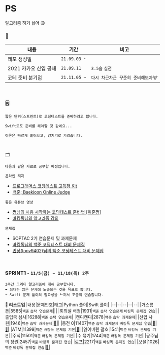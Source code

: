 # PS
알고리즘 하기 싫어 😩

### 📆
|내용|기간|비고|
|--|--|--|
|레포 생성일|`21.09.03 ~`||
|2021 카카오 신입 공채|`21.09.11`|`3.5솔` `실전`|
|코테 준비 분기점|`21.11.05 ~`|`다시 차근차근 꾸준히 준비해보자🐮`|

<br />

### 🗒
```
짧은 단위(스프린트)로 코딩테스트를 준비하려고 합니다.
```
```
Swift로도 준비를 해야할 것 같네요...
```
```
이론은 빠르게 훑어보고, 양치기로 가겠습니다.
```

<br />

🗂
```
다음과 같은 자료로 공부할 예정입니다.
```
`온라인 저지`
- [프로그래머스 코딩테스트 고득점 Kit](https://programmers.co.kr/learn/challenges)
- [백준; Baekjoon Online Judge](https://www.acmicpc.net/)

`좋은 유튜브 영상`
- [쩜님의 처음 시작하는 코딩테스트 준비법 [취준쩜]](https://www.youtube.com/watch?v=uGAssHEHCNI)
- [바킹독님의 알고리즘 강의](https://www.youtube.com/c/BaaarkingDog/videos)  

`문제집`
- SOPTAC 2기 연습문제 및 과제문제
- [바킹독님의 백준 코딩테스트 대비 문제집](https://github.com/encrypted-def/basic-algo-lecture/blob/master/workbook.md)
- [민상(tony9402)님의 백준 코딩테스트 대비 문제집](https://github.com/tony9402/baekjoon)


<br />



### SPRINT1 - `11/5(금) ~ 11/18(목) 2주`
```
2주간 그리디 알고리즘에 대해 공부합니다.
➡️ 최대한 많은 문제에 노출되는 것을 목표로 합니다.
➡️ Swift 문제 풀이의 필요성을 느껴서 조금씩 연습합니다.
```

**🤖 리스트업**
|내용|문제번호|태그|Python 풀이|Swift 풀이|
|--|--|--|--|--|
|거스름돈|5585|`백준` `솝탁 연습문제`|||
|회의실 배정|1931|`백준` `솝탁 연습문제` `바킹독 문제집 연습`|
|출입국 심사|16288|`백준` `솝탁 연습문제`|
|캔디캔디|2878|`백준` `솝탁 과제문제`|
|신입 사원|1946|`백준` `솝탁 과제문제`|[🐢](https://github.com/Taehyeon-Kim/PS/blob/master/Greedy/boj1946.py)||
|동전 0|11407|`백준` `솝탁 과제문제` `바킹독 문제집 연습`|[🐢](https://github.com/Taehyeon-Kim/PS/blob/master/Greedy/BOJ11047%2B%EB%8F%99%EC%A0%840.py)|[🐣](https://github.com/Taehyeon-Kim/PS/blob/master/Swift/boj11047.swift)|
|ATM|11399|`백준` `바킹독 문제집 기본`|[🐢](https://github.com/Taehyeon-Kim/PS/blob/master/Greedy/boj11399.py)|
|잃어버린 괄호|1541|`백준` `바킹독 문제집 기본`|
|주식|11501|`백준` `바킹독 문제집 기본`|
|수 묶기|1744|`백준` `바킹독 문제집 기본`|
|공주님의 정원|2457|`백준` `바킹독 문제집 연습`|
|로프|2217|`백준` `바킹독 문제집 연습`|
|보물|1026|`백준` `바킹독 문제집 연습`|[🐢](https://github.com/Taehyeon-Kim/PS/blob/master/Greedy/boj1026.py)|
